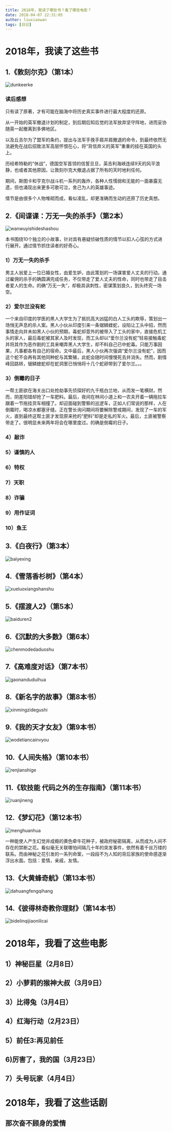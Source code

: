 ```yaml
---
title: 2018年，我读了哪些书？看了哪些电影？
date: 2018-04-07 22:31:05
author: liuxiaowan
tags: [日记]
---
```

# 2018年，我读了这些书

## 1.《敦刻尔克》（第1本）

![dunkeerke](reading-books-2018/dunkeerke.png)

### 读后感想

只有读了原著，才有可能在脑海中将历史真实事件进行最大程度的还原。

从一开始的英军撤退计划的制定，到后期后知后觉的法军放弃坚守阵地，进而妥协随英一起撤离到多佛地区。

以及丘吉尔为了盟军的条约，提出与法军手挽手肩并肩撤退的命令，到最终依然无法避免在战后招致法军高层怀恨在心，将“背信弃义的英军”重重的挂在英国的头上。

历经希特勒的“休战”，德国空军首领的信誓旦旦，英吉利海峡连续9天的风平浪静，也或者其他原因，让敦刻尔克大撤退占据了所有的天时地利任何。

期间，斯图卡和亨克尔战斗机一系列的轰炸，各种人性懦弱和无能的一面暴露无遗，但也涌现出来更多可歌可泣，舍己为人的英雄事迹。

情节是由很多个人物堆砌而成，看似凌乱，却更准确而生动的还原了历史真想。


## 2.《间谍课：万无一失的杀手》（第2本）

![wanwuyishideshashou](reading-books-2018/wanwuyishideshashou.png)

本书围绕10个独立的小故事，针对具有悬疑侦破性质的情节以扣人心弦的方式进行展开。通过情节抓住读者的好奇心。

### 1）万无一失的杀手

男主人翁爱上一位已婚女性，由爱生妒，由此策划的一场谋害爱人丈夫的行动。通过雇佣的杀手的确圆满完成任务，不仅带走了爱人丈夫的性命，同时也带走了目击者爱人的生命。的确“万无一失”，却极具讽刺性，密谋策划良久，到头终究一场空。

### 2）爱尔兰没有蛇

一个来自印度的学医的黑人大学生为了抵抗高大凶猛的白人工头的欺辱，策划出一场悄无声息的杀人案。黑人小伙从印度引来一条锯鳞蝰蛇，设陷让工头中招，然而事情走向并未如黑人小伙的预期，毒蛇却意外的被带入了工头的家中，直接危机工头的家人，最后毒蛇被其家人及时发现，而工头却以“爱尔兰没有蛇”轻易接触毒蛇并将其作为恶作剧的工具来嘲弄黑人大学生，却不料自己已中蛇毒。只能万事因果，凡事都各有自己的宿命。文中最后，黑人小伙再次强调“爱尔兰没有蛇”，因而这个蛇不会再有其他同种蛇与其繁殖，此蛇会随时间慢慢死去并消失。然而，剧情峰回路转，锯鳞蝰蛇却在蛇洞里已悄悄将十几个蛇卵带到了爱尔兰。。。

### 3）倒霉的日子

一帮土匪欲在海关出口处抢劫事先侦探好的九千瓶白兰地，从而发一笔横财。然而，阴差阳错却抢了一车肥料。最后，夜间在林间小道上和一农夫开着一辆拖拉车跟着一节拖挂货车相撞了。却迎面碰到警察的巡逻车，正如人们常说的那样，人在倒霉时，喝凉水都塞牙缝。正在警长询问期间将要解除警戒期间，发现了一车的军火，直到最终这帮土匪才发现原来抢的“肥料”却是走私的军火。最后，土匪被警察带走了。很明显未来两年将会在哪里度过。的确是倒霉的日子。

### 4）敲诈

### 5）谨慎的人

### 6）特权

### 7）天职

### 8）诈骗

### 9）用作证词

### 10）鱼王



## 3.《白夜行》（第3本）

![baiyexing](reading-books-2018/baiyexing.png)

## 4.《雪落香杉树》（第4本）

![xueluoxiangshanshu](reading-books-2018/xueluoxiangshanshu.png)

## 5.《摆渡人2》（第5本）

![baiduren2](reading-books-2018/baiduren2.png)

## 6.《沉默的大多数》（第6本）

![chenmodedaduoshu](reading-books-2018/chenmodedaduoshu.png)

## 7.《高难度对话》（第7本书）


![gaonanduduihua](reading-books-2018/gaonanduduihua.png)

## 8.《新名字的故事》（第8本书）

![xinmingzidegushi](reading-books-2018/xinmingzidegushi.png)

## 9.《我的天才女友》（第9本书）

![wodetiancainvyou](reading-books-2018/wodetiancainvyou.png)

## 10.《人间失格》（第10本书）

![renjianshige](reading-books-2018/renjianshige.jpg)

## 11.《软技能 代码之外的生存指南》（第11本书）

![ruanjineng](reading-books-2018/markdown-img-paste-20180322212314927.png)

## 12.《梦幻花》（第12本书）

![menghuanhua](reading-books-2018/menghuanhua.jpg)

一种能使人产生幻觉并成瘾的黄色牵牛花种子，被政府秘密隔离，从而成为人间不存在的禁断之花。看似毫无关联哪怕间隔几十年的突发事件，依然有着千丝万缕的联系。而由神秘之花引发的一系列命案，一段段不为人知的背后家族的使命感逐渐浮出水面。包括：爱情，亲戚，友情。

## 13.《大黄蜂奇航》（第13本书）

![dahuangfengqihang](reading-books-2018/dahuangfengqihang.jpg)

## 14.《彼得林奇教你理财》（第14本书）

![bidelinqijiaonilicai](reading-books-2018/bidelinqijiaonilicai.jpg)


# 2018年，我看了这些电影

## 1）神秘巨星（2月8日）

## 2）小萝莉的猴神大叔（3月9日）

## 3）比得兔（3月4日）

## 4）红海行动（2月23日）

## 5）前任3:再见前任

## 6)厉害了，我的国（3月23日）

## 7）头号玩家（4月4日）

# 2018年，我看了这些话剧

## 那次奋不顾身的爱情
